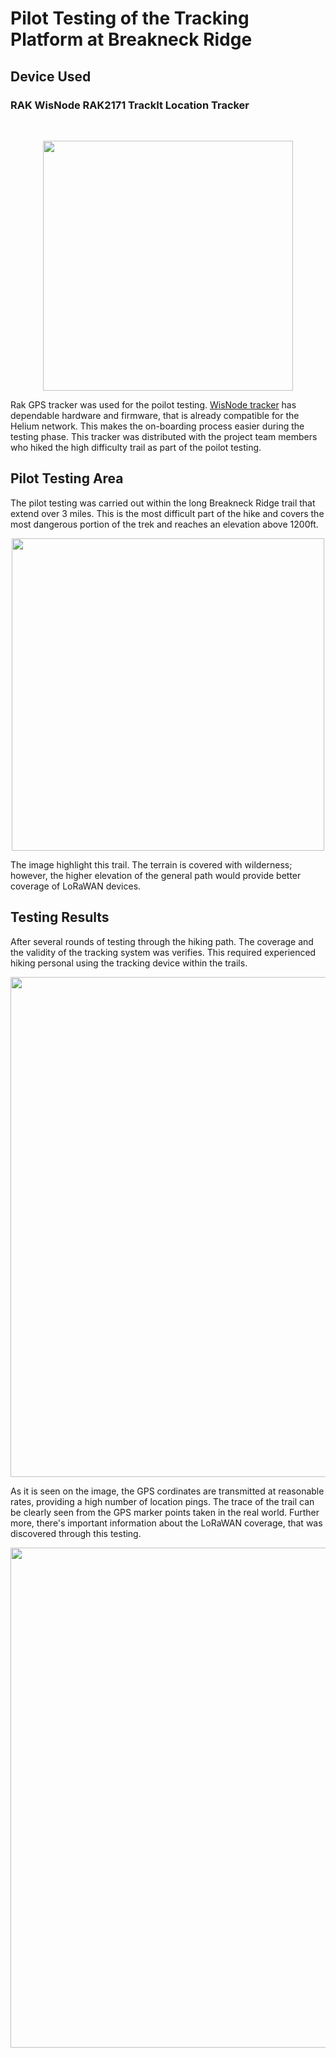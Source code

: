 # Pilot Testing of the Tracking Platform at Breakneck Ridge

## Device Used

### RAK WisNode RAK2171 TrackIt Location Tracker
<br>
<p align="center" >
<img src=https://user-images.githubusercontent.com/99907934/204183562-814e10ad-b3e6-496b-9e86-52ceff2d0d5a.png width="400"/>
</p>

Rak GPS tracker was used for the poilot testing. [WisNode tracker](https://store.rakwireless.com/products/wisnode-trackit-set-rak2171?_pos=8&_sid=b75377cdd&_ss=r&variant=42255224045766) has dependable hardware and firmware, that is already compatible for the Helium network. This makes the on-boarding process easier during the testing phase. This tracker was distributed with the project team members who hiked the high difficulty trail as part of the poilot testing.

## Pilot Testing Area

The pilot testing was carried out within the long Breakneck Ridge trail that extend over 3 miles. This is the most difficult part of the hike and covers the most dangerous portion of the trek and reaches an elevation above 1200ft.
<p align="center" >
<img src=https://user-images.githubusercontent.com/99907934/204186700-63fa69ef-bd81-43af-b1b4-fed8e3847f6d.png width="500"/>
</p>
The image highlight this trail. The terrain is covered with wilderness; however, the higher elevation of the general path would provide better coverage of LoRaWAN devices.

## Testing Results

After several rounds of testing through the hiking path. The coverage and the validity of the tracking system was verifies. This required experienced hiking personal using the tracking device within the trails.
<p align="center" >
<img src=https://user-images.githubusercontent.com/99907934/211716358-f273c6df-be65-4af0-985f-9f382d9d79cd.png width="800"/>
</p>
As it is seen on the image, the GPS cordinates are transmitted at reasonable rates, providing a high number of location pings. The trace of the trail can be clearly seen from the GPS marker points taken in the real world. Further more, there's important information about the LoRaWAN coverage, that was discovered through this testing.
<p align="center" >
<img src=https://user-images.githubusercontent.com/99907934/211718187-745b20e0-3714-4616-95f0-0d980467470a.png width="800"/>
</p>



